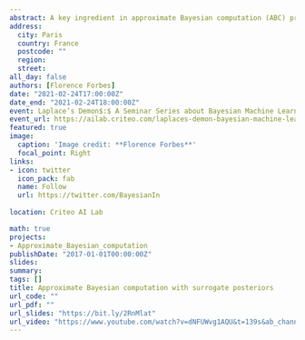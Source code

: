```yaml
---
abstract: A key ingredient in approximate Bayesian computation (ABC) procedures is the choice of a discrepancy that describes how different the simulated and observed data are, often based on a set of summary statistics when the data cannot be compared directly. Unless discrepancy and summaries are available from experts or prior knowledge, which seldom occurs, they have to be chosen and this can affect the approximations. Their choice is an active research topic which has mainly considered data discrepancies requiring samples of observations or distances between summary statistics, to date. In this work, we introduce a preliminary learning step in which surrogate posteriors are built from finite Gaussian mixtures using an inverse regression approach. These surrogate posteriors are then used in place of summary statistics and compared using metrics between distributions in place of data discrepancies. Two such metrics are investigated, a standard L2 distance and an optimal transport-based distance. The whole procedure can be seen as an extension of the semi-automatic ABC framework to functional summary statistics. The resulting ABC quasi-posterior distribution is shown to converge to the true one, under standard conditions. Performance is illustrated on both synthetic and real data sets, where it is shown that our approach is particularly useful when the posterior is multimodal.
address:
  city: Paris
  country: France
  postcode: ""
  region: 
  street: 
all_day: false
authors: [Florence Forbes]
date: "2021-02-24T17:00:00Z"
date_end: "2021-02-24T18:00:00Z"
event: Laplace’s Demon$:$ A Seminar Series about Bayesian Machine Learning at Scale
event_url: https://ailab.criteo.com/laplaces-demon-bayesian-machine-learning-at-scale/
featured: true
image:
  caption: 'Image credit: **Florence Forbes**'
  focal_point: Right
links:
- icon: twitter
  icon_pack: fab
  name: Follow
  url: https://twitter.com/BayesianIn
  
location: Criteo AI Lab

math: true
projects:
- Approximate_Bayesian_computation
publishDate: "2017-01-01T00:00:00Z"
slides: 
summary: 
tags: []
title: Approximate Bayesian computation with surrogate posteriors
url_code: ""
url_pdf: ""
url_slides: "https://bit.ly/2RnMlat"
url_video: "https://www.youtube.com/watch?v=dNFUWvg1AQU&t=139s&ab_channel=CriteoEng"
---
```

<!---
Machine learning is changing the world we live in at a break neck pace. From image recognition and generation, to the deployment of recommender systems, it seems to be breaking new ground constantly and influencing almost every aspect of our lives. In ths seminar series we ask distinguished speakers to comment on what role Bayesian statistics and Bayesian machine learning have in this rapidly changing landscape. Do we need to optimally process information or borrow strength in the big data era? Are philosophical concepts such as coherence and the likelihood principle relevant when you are running a large scale recommender system? Are variational approximations, MCMC or EP appropriate in a production environment? Can I use the propensity score and call myself a Bayesian? How can I elicit a prior over a massive dataset? Is Bayes a reasonable theory of how to be perfect but a hopeless theory of how to be good? Do we need Bayes when we can just A/B test? What combinations of pragmatism and idealism can be used to deploy Bayesian machine learning in a large scale live system? We ask Bayesian believers, Bayesian pragmatists and Bayesian sceptics to comment on all of these subjects and more.

{{% alert note %}}
Click on the **Slides** button above to view the built-in slides feature.
{{% /alert %}}

Slides can be added in a few ways:

- **Create** slides using Academic's [*Slides*](https://sourcethemes.com/academic/docs/managing-content/#create-slides) feature and link using `slides` parameter in the front matter of the talk file
- **Upload** an existing slide deck to `static/` and link using `url_slides` parameter in the front matter of the talk file
- **Embed** your slides (e.g. Google Slides) or presentation video on this page using [shortcodes](https://sourcethemes.com/academic/docs/writing-markdown-latex/).

Further talk details can easily be added to this page using *Markdown* and $\rm \LaTeX$ math code.
-->